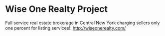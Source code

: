 # Wise One Realty Project

Full service real estate brokerage in Central New York charging sellers only one percent for listing services!: http://wiseonerealty.com/

